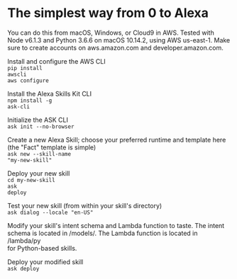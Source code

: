 # The simplest way from 0 to Alexa
You can do this from macOS, Windows, or Cloud9 in AWS. 
Tested with Node v6.1.3 and Python 3.6.6 on macOS 10.14.2, using AWS us-east-1.
Make sure to create accounts on aws.amazon.com and developer.amazon.com.

Install and configure the AWS CLI<br>
<code>pip install awscli</code><br>
<code>aws configure</code>

Install the Alexa Skills Kit CLI<br>
<code>npm install -g ask-cli</code>

Initialize the ASK CLI<br>
<code>ask init --no-browser</code>

Create a new Alexa Skill; choose your preferred runtime and template here (the "Fact" template is simple) <br>
<code>ask new --skill-name "my-new-skill"</code>

Deploy your new skill<br>
<code>cd my-new-skill</code><br>
<code>ask deploy</code>

Test your new skill (from within your skill's directory)<br>
<code>ask dialog --locale "en-US"</code>

Modify your skill's intent schema and Lambda function to taste. 
The intent schema is located in <skill-dir>/models/. The Lambda function
is located in <skill-dir>/lambda/py<br> for Python-based skills.

Deploy your modified skill<br>
<code>ask deploy</code>







